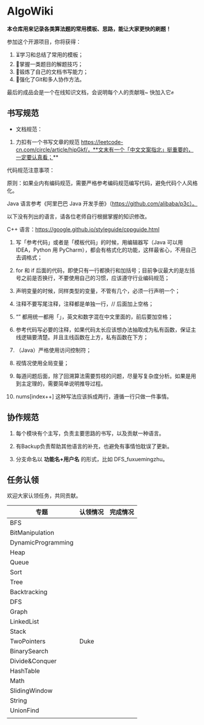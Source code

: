 # AlgoWiki

**本仓库用来记录各类算法题的常用模板、思路，能让大家更快的刷题！**



参加这个开源项目，你将获得：

1. ⏳学习和总结了常用的模板；
2. 🚀掌握一类题目的解题技巧；
3. 📒锻炼了自己的文档书写能力；
4. 🏃强化了Git和多人协作方法。



最后的成品会是一个在线知识文档，会说明每个人的贡献哦~ 快加入它✊

## 书写规范

- 文档规范：

1. 力扣有一个书写文章的规范 https://leetcode-cn.com/circle/article/hipGkf/，**文末有一个「中文文案指北」挺重要的，一定要认真看；**

代码规范注意事项：

原则：如果业内有编码规范，需要严格参考编码规范编写代码，避免代码个人风格化。

Java 语言参考《阿里巴巴 Java 开发手册》（https://github.com/alibaba/p3c）。

以下没有列出的语言，请各位老师自行根据掌握的知识修改。

C++ 语言：https://google.github.io/styleguide/cppguide.html

1. 写「参考代码」或者是「模板代码」的时候，用编辑器写（Java 可以用 IDEA，Python 用 PyCharm），都会有格式化的功能，这样最省心，不用自己去调格式；

1. for 和 if 后面的代码，即使只有一行都换行和加括号；目前争议最大的是左括号之前是否换行，不要使用自己的习惯，应该遵守行业编码规范；

1. 声明变量的时候，同样类型的变量，不管有几个，必须一行声明一个；

1. 注释不要写尾注释，注释都是单独一行，// 后面加上空格；

1. “” 都用统一都用「」，英文和数字混在中文里面的，前后要加空格；

1. 参考代码写必要的注释，如果代码太长应该想办法抽取成为私有函数，保证主线逻辑要清楚。并且主线函数在上方，私有函数在下方；

1. （Java）严格使用访问控制符；

1. 视情况使用全局变量；

1. 每道问题后面，除了回溯算法需要剪枝的问题，尽量写复杂度分析。如果是用到主定理的，需要简单说明推导过程。

1. nums[index++] 这种写法应该拆成两行，遵循一行只做一件事情。

## 协作规范

1. 每个模块有个主写，负责主要思路的书写，以及贡献一种语言。

2. 有Backup负责帮助其他语言的补充，也避免有事情怕耽误了更新。
3. 分支命名以 **功能名+用户名** 的形式，比如 DFS_fuxuemingzhu。

## 任务认领

欢迎大家认领任务，共同贡献。

| 专题               | 认领情况 | 完成情况 |
| ------------------ | -------- | -------- |
| BFS                |          |          |
| BitManipulation    |          |          |
| DynamicProgramming |          |          |
| Heap               |          |          |
| Queue              |          |          |
| Sort               |          |          |
| Tree               |          |          |
| Backtracking       |          |          |
| DFS                |          |          |
| Graph              |          |          |
| LinkedList         |          |          |
| Stack              |          |          |
| TwoPointers        | Duke     |          |
| BinarySearch       |          |          |
| Divide&Conquer     |          |          |
| HashTable          |          |          |
| Math               |          |          |
| SlidingWindow      |          |          |
| String             |          |          |
| UnionFind          |          |          |
|                    |          |          |
